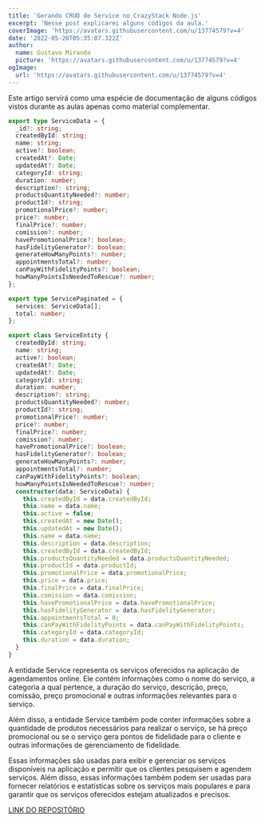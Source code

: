 ```yaml
---
title: 'Gerando CRUD de Service no CrazyStack Node.js'
excerpt: 'Nesse post explicarei alguns códigos da aula.'
coverImage: 'https://avatars.githubusercontent.com/u/13774579?v=4'
date: '2022-05-20T05:35:07.322Z'
author:
  name: Gustavo Miranda
  picture: 'https://avatars.githubusercontent.com/u/13774579?v=4'
ogImage:
  url: 'https://avatars.githubusercontent.com/u/13774579?v=4'
---
```

Este artigo servirá como uma espécie de documentação de alguns códigos vistos durante as aulas apenas como material complementar.

```typescript
export type ServiceData = {
  _id?: string;
  createdById: string;
  name: string;
  active?: boolean;
  createdAt?: Date;
  updatedAt?: Date;
  categoryId: string;
  duration: number;
  description?: string;
  productsQuantityNeeded?: number;
  productId?: string;
  promotionalPrice?: number;
  price?: number;
  finalPrice?: number;
  comission?: number;
  havePromotionalPrice?: boolean;
  hasFidelityGenerator?: boolean;
  generateHowManyPoints?: number;
  appointmentsTotal?: number;
  canPayWithFidelityPoints?: boolean;
  howManyPointsIsNeededToRescue?: number;
};

export type ServicePaginated = {
  services: ServiceData[];
  total: number;
};

export class ServiceEntity {
  createdById: string;
  name: string;
  active?: boolean;
  createdAt?: Date;
  updatedAt?: Date;
  categoryId: string;
  duration: number;
  description?: string;
  productsQuantityNeeded?: number;
  productId?: string;
  promotionalPrice?: number;
  price?: number;
  finalPrice?: number;
  comission?: number;
  havePromotionalPrice?: boolean;
  hasFidelityGenerator?: boolean;
  generateHowManyPoints?: number;
  appointmentsTotal?: number;
  canPayWithFidelityPoints?: boolean;
  howManyPointsIsNeededToRescue?: number;
  constructor(data: ServiceData) {
    this.createdById = data.createdById;
    this.name = data.name;
    this.active = false;
    this.createdAt = new Date();
    this.updatedAt = new Date();
    this.name = data.name;
    this.description = data.description;
    this.createdById = data.createdById;
    this.productsQuantityNeeded = data.productsQuantityNeeded;
    this.productId = data.productId;
    this.promotionalPrice = data.promotionalPrice;
    this.price = data.price;
    this.finalPrice = data.finalPrice;
    this.comission = data.comission;
    this.havePromotionalPrice = data.havePromotionalPrice;
    this.hasFidelityGenerator = data.hasFidelityGenerator;
    this.appointmentsTotal = 0;
    this.canPayWithFidelityPoints = data.canPayWithFidelityPoints;
    this.categoryId = data.categoryId;
    this.duration = data.duration;
  }
}

``` 
A entidade Service representa os serviços oferecidos na aplicação de agendamentos online. Ele contém informações como o nome do serviço, a categoria a qual pertence, a duração do serviço, descrição, preço, comissão, preço promocional e outras informações relevantes para o serviço.

Além disso, a entidade Service também pode conter informações sobre a quantidade de produtos necessários para realizar o serviço, se há preço promocional ou se o serviço gera pontos de fidelidade para o cliente e outras informações de gerenciamento de fidelidade.

Essas informações são usadas para exibir e gerenciar os serviços disponíveis na aplicação e permitir que os clientes pesquisem e agendem serviços. Além disso, essas informações também podem ser usadas para fornecer relatórios e estatísticas sobre os serviços mais populares e para garantir que os serviços oferecidos estejam atualizados e precisos.


[LINK DO REPOSITÓRIO](https://github.com/gumiranda/CrazyStackNodeJs)